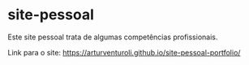 # site-pessoal

Este site pessoal trata de algumas competências profissionais.
 
Link para o site: https://arturventuroli.github.io/site-pessoal-portfolio/
